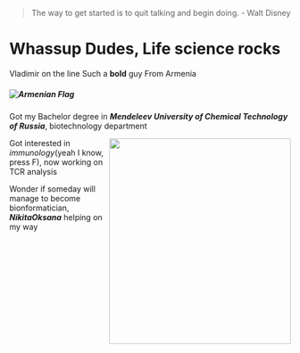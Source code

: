> The way to get started is to quit talking and begin doing. - Walt Disney
# Whassup Dudes, Life science rocks
Vladimir on the line
Such a **bold** guy
From Armenia
##### ![Armenian Flag](https://upload.wikimedia.org/wikipedia/commons/thumb/2/2f/Flag_of_Armenia.svg/383px-Flag_of_Armenia.svg.png)


Got my Bachelor degree in ***Mendeleev University of Chemical Technology of Russia***, biotechnology department

<a href="https://www.skoltech.ru/"><img src="https://www.muctr.ru/logo.png" align="right" height="368.8" width="325" ></a>

Got interested in *immunology*(yeah I know, press F), now working on TCR analysis

Wonder if someday will manage to become bionformatician, ***NikitaOksana*** helping on my way
